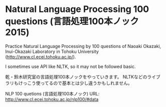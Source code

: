 # Natural Language Processing 100 questions (言語処理100本ノック 2015)

Practice Natural Language Processing by 100 questions of Naoaki Okazaki, Inui-Okazaki Laboratory in Tohoku University (http://www.cl.ecei.tohoku.ac.jp/).

I sometimes use API like NLTK, so it may not be followed basic.



乾・鈴木研究室の言語処理100本ノックをやっていきます。
NLTKなどのライブラリもけっこう使ってるので基本とは少し違うかもしれません。

NLP 100 quetions (言語処理100本ノック) URL: http://www.cl.ecei.tohoku.ac.jp/nlp100/#data
